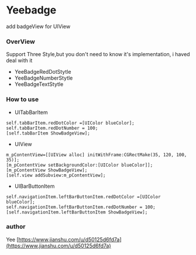 # Yeebadge

add badgeView for UIView

### OverView

Support Three Style,but you don't need to know it's implementation, i  haved deal with it

  *   YeeBadgeRedDotStytle
  *   YeeBadgeNumberStytle
  *   YeeBadgeTextStytle
  
### How to use

 * UITabBarItem
 ```
 self.tabBarItem.redDotColor =[UIColor blueColor];
 self.tabBarItem.redDotNumber = 100;
 [self.tabBarItem ShowBadgeView];
 ```
 * UIView
 ```
 m_pContentView=[[UIView alloc] initWithFrame:CGRectMake(35, 120, 100, 35)];
 [m_pContentView setBackgroundColor:[UIColor blueColor]];
 [m_pContentView ShowBadgeView];
 [self.view addSubview:m_pContentView];
 ```
 
 * UIBarButtonItem
 ```
 self.navigationItem.leftBarButtonItem.redDotColor =[UIColor blueColor];
 self.navigationItem.leftBarButtonItem.redDotNumber = 100;
 [self.navigationItem.leftBarButtonItem ShowBadgeView];
 ```

###  author
  Yee
 [https://www.jianshu.com/u/d50125d6fd7a](https://www.jianshu.com/u/d50125d6fd7a)





